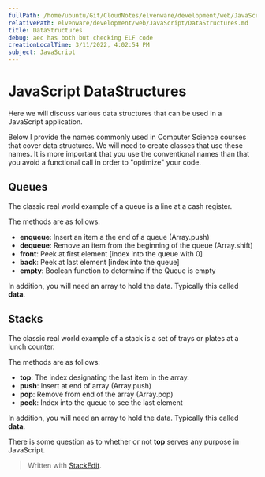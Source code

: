```yaml
---
fullPath: /home/ubuntu/Git/CloudNotes/elvenware/development/web/JavaScript/DataStructures.md
relativePath: elvenware/development/web/JavaScript/DataStructures.md
title: DataStructures
debug: aec has both but checking ELF code
creationLocalTime: 3/11/2022, 4:02:54 PM
subject: JavaScript
---
```


<!-- toc -->
<!-- tocstop -->

# JavaScript DataStructures

Here we will discuss various data structures that can be used in a JavaScript application.

Below I provide the names commonly used in Computer Science courses that cover data structures. We will need to create classes that use these names. It is more important that you use the conventional names than that you avoid a functional call in order to "optimize" your code.

## Queues

The classic real world example of a queue is a line at a cash register.

The methods are as follows:

- **enqueue**: Insert an item a the end of a queue (Array.push)
- **dequeue**: Remove an item from the beginning of the queue (Array.shift)
- **front**: Peek at first element [index into the queue with 0]
- **back**: Peek at last element [index into the queue]
- **empty**: Boolean function to determine if the Queue is empty

In addition, you will need an array to hold the data. Typically this called **data**.

## Stacks

The classic real world example of a stack is a set of trays or plates at a lunch counter.

The methods are as follows:

- **top**: The index designating the last item in the array.
- **push**: Insert at end of array (Array.push)
- **pop**: Remove from end of the array (Array.pop)
- **peek**: Index into the queue to see the last element

In addition, you will need an array to hold the data. Typically this called **data**.

There is some question as to whether or not **top** serves any purpose in JavaScript.

> Written with [StackEdit](https://stackedit.io/).

